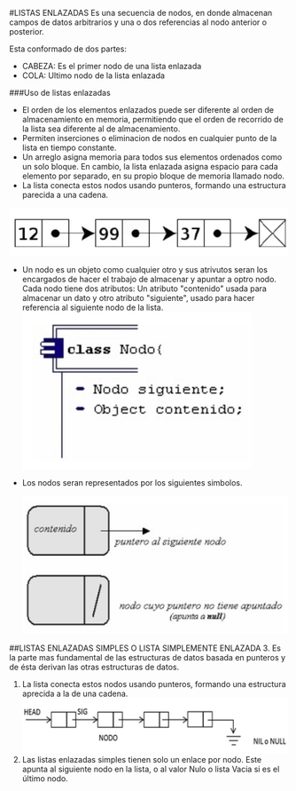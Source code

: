 #LISTAS ENLAZADAS
Es una secuencia de nodos, en donde almacenan campos de datos arbitrarios y una o dos 
referencias al nodo anterior o posterior.

Esta conformado de dos partes:

- CABEZA: Es el primer nodo de una lista enlazada
- COLA: Ultimo nodo de la lista enlazada

###Uso de listas enlazadas
- El orden de los elementos enlazados puede ser diferente al orden de almacenamiento en memoria, permitiendo
que el orden de recorrido de la lista sea diferente al de almacenamiento.
- Permiten inserciones o eliminacion de nodos en cualquier punto de la lista en tiempo constante.
-  Un arreglo asigna memoria para todos sus elementos ordenados como un solo bloque. En cambio, la lista enlazada asigna
   espacio para cada elemento por separado, en su propio bloque de memoria llamado nodo.
- La lista conecta estos nodos usando punteros, formando una estructura parecida a una cadena.

 ![Con titulo](pictures/lista.png "titulo")
 
- Un nodo es un objeto como cualquier otro y sus atrivutos seran los encargados de hacer el trabajo de almacenar y apuntar a optro nodo.
  Cada nodo tiene dos atributos: Un atributo "contenido" usada para almacenar un dato y otro atributo "siguiente", usado para hacer referencia al siguiente 
  nodo de la lista.
  ![Con titulo](pictures/1.png "titulo")
  
- Los nodos seran representados por los siguientes simbolos.

   ![Con titulo](pictures/2.png "titulo")

##LISTAS ENLAZADAS SIMPLES O LISTA SIMPLEMENTE ENLAZADA
 3. Es la parte mas fundamental de las estructuras de datos basada en punteros y de ésta derivan las otras estructuras de datos.
 1.  La lista conecta estos nodos usando punteros, formando una estructura aprecida a la de una cadena.
  ![Con titulo](pictures/3.png "titulo")
 2. Las listas enlazadas simples tienen solo un enlace por nodo. Este apunta al siguiente nodo 
en la lista, o al valor Nulo o lista Vacia si es el último nodo.